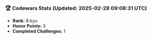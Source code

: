 ### 🏆 Codewars Stats (Updated: 2025-02-28 09:08:31 UTC)

- **Rank:** 8 kyu
- **Honor Points:** 3
- **Completed Challenges:** 1
